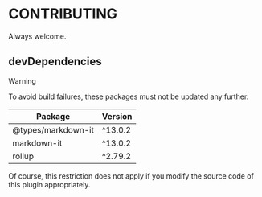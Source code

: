 # CONTRIBUTING

Always welcome.

## devDependencies

> [!WARNING]
> To avoid build failures, these packages must not be updated any further.
>
> | Package            | Version   |
> |--------------------|-----------|
> | @types/markdown-it | ^13.0.2   |
> | markdown-it        | ^13.0.2   |
> | rollup             | ^2.79.2   |
>
> Of course, this restriction does not apply if you modify the source code of this plugin appropriately.
